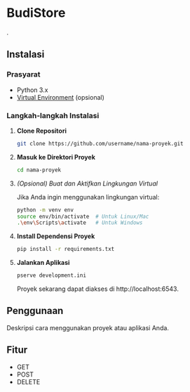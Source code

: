 # BudiStore

.

## Instalasi

### Prasyarat
- Python 3.x
- [Virtual Environment](https://docs.python.org/3/library/venv.html) (opsional)

### Langkah-langkah Instalasi

1. **Clone Repositori**

    ```bash
    git clone https://github.com/username/nama-proyek.git
    ```

2. **Masuk ke Direktori Proyek**

    ```bash
    cd nama-proyek
    ```

3. *(Opsional) Buat dan Aktifkan Lingkungan Virtual*

    Jika Anda ingin menggunakan lingkungan virtual:

    ```bash
    python -m venv env
    source env/bin/activate  # Untuk Linux/Mac
    .\env\Scripts\activate   # Untuk Windows
    ```

4. **Install Dependensi Proyek**

    ```bash
    pip install -r requirements.txt
    ```

5. **Jalankan Aplikasi**

    ```bash
    pserve development.ini
    ```

    Proyek sekarang dapat diakses di http://localhost:6543.

## Penggunaan

Deskripsi cara menggunakan proyek atau aplikasi Anda.

## Fitur

- GET
- POST
- DELETE


